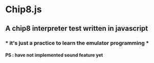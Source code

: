 # Chip8.js
## A chip8 interpreter test written in javascript
### * it's just a practice to learn the emulator programming *
#### PS :  have not implemented sound feature yet
